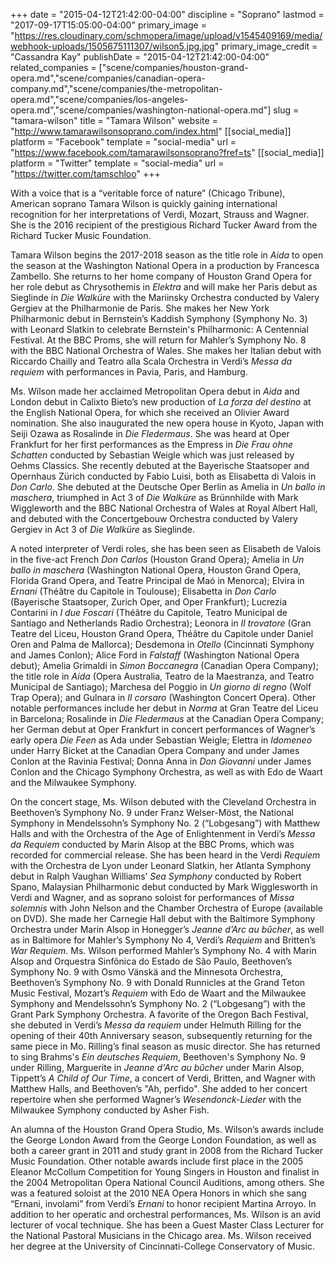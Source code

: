 +++
date = "2015-04-12T21:42:00-04:00"
discipline = "Soprano"
lastmod = "2017-09-17T15:05:00-04:00"
primary_image = "https://res.cloudinary.com/schmopera/image/upload/v1545409169/media/webhook-uploads/1505675111307/wilson5.jpg.jpg"
primary_image_credit = "Cassandra Kay"
publishDate = "2015-04-12T21:42:00-04:00"
related_companies = ["scene/companies/houston-grand-opera.md","scene/companies/canadian-opera-company.md","scene/companies/the-metropolitan-opera.md","scene/companies/los-angeles-opera.md","scene/companies/washington-national-opera.md"]
slug = "tamara-wilson"
title = "Tamara Wilson"
website = "http://www.tamarawilsonsoprano.com/index.html"
[[social_media]]
platform = "Facebook"
template = "social-media"
url = "https://www.facebook.com/tamarawilsonsoprano?fref=ts"
[[social_media]]
platform = "Twitter"
template = "social-media"
url = "https://twitter.com/tamschloo"
+++

With a voice that is a “veritable force of nature” (Chicago Tribune), American soprano Tamara Wilson is quickly gaining international recognition for her interpretations of Verdi, Mozart, Strauss and Wagner. She is the 2016 recipient of the prestigious Richard Tucker Award from the Richard Tucker Music Foundation.

Tamara Wilson begins the 2017-2018 season as the title role in *Aida* to open the season at the Washington National Opera in a production by Francesca Zambello. She returns to her home company of Houston Grand Opera for her role debut as Chrysothemis in *Elektra* and will make her Paris debut as Sieglinde in *Die Walküre* with the Mariinsky Orchestra conducted by Valery Gergiev at the Philharmonie de Paris. She makes her New York Philharmonic debut in Bernstein’s Kaddish Symphony (Symphony No. 3) with Leonard Slatkin to celebrate Bernstein's Philharmonic: A Centennial Festival. At the BBC Proms, she will return for Mahler’s Symphony No. 8 with the BBC National Orchestra of Wales. She makes her Italian debut with Riccardo Chailly and Teatro alla Scala Orchestra in Verdi’s *Messa da requiem* with performances in Pavia, Paris, and Hamburg. 

Ms. Wilson made her acclaimed Metropolitan Opera debut in *Aida* and London debut in Calixto Bieto’s new production of *La forza del destino* at the English National Opera, for which she received an Olivier Award nomination. She also inaugurated the new opera house in Kyoto, Japan with Seiji Ozawa as Rosalinde in *Die Fledermaus*. She was heard at Oper Frankfurt for her first performances as the Empress in *Die Frau ohne Schatten* conducted by Sebastian Weigle which was just released by Oehms Classics. She recently debuted at the Bayerische Staatsoper and Opernhaus Zürich conducted by Fabio Luisi, both as Elisabetta di Valois in *Don Carlo*. She debuted at the Deutsche Oper Berlin as Amelia in *Un ballo in maschera*, triumphed in Act 3 of *Die Walküre* as Brünnhilde with Mark Wiggleworth and the BBC National Orchestra of Wales at Royal Albert Hall, and debuted with the Concertgebouw Orchestra conducted by Valery Gergiev in Act 3 of *Die Walküre* as Sieglinde.

A noted interpreter of Verdi roles, she has been seen as Elisabeth de Valois in the five-act French *Don Carlos* (Houston Grand Opera); Amelia in *Un ballo in maschera* (Washington National Opera, Houston Grand Opera, Florida Grand Opera, and Teatre Principal de Maó in Menorca); Elvira in *Ernani* (Théâtre du Capitole in Toulouse); Elisabetta in *Don Carlo* (Bayerische Staatsoper, Zurich Oper, and Oper Frankfurt); Lucrezia Contarini in *I due Foscari* (Théâtre du Capitole, Teatro Municipal de Santiago and Netherlands Radio Orchestra); Leonora in *Il trovatore* (Gran Teatre del Liceu, Houston Grand Opera, Théâtre du Capitole under Daniel Oren and Palma de Mallorca); Desdemona in *Otello* (Cincinnati Symphony and James Conlon); Alice Ford in *Falstaff* (Washington National Opera debut); Amelia Grimaldi in *Simon Boccanegra* (Canadian Opera Company); the title role in *Aida* (Opera Australia, Teatro de la Maestranza, and Teatro Municipal de Santiago); Marchesa del Poggio in *Un giorno di regno* (Wolf Trap Opera); and Gulnara in *Il corsaro* (Washington Concert Opera). Other notable performances include her debut in *Norma* at Gran Teatre del Liceu in Barcelona; Rosalinde in *Die Fledermaus* at the Canadian Opera Company; her German debut at Oper Frankfurt in concert performances of Wagner’s early opera *Die Feen* as Ada under Sebastian Weigle; Elettra in *Idomeneo* under Harry Bicket at the Canadian Opera Company and under James Conlon at the Ravinia Festival; Donna Anna in *Don Giovanni* under James Conlon and the Chicago Symphony Orchestra, as well as with Edo de Waart and the Milwaukee Symphony.

On the concert stage, Ms. Wilson debuted with the Cleveland Orchestra in Beethoven’s Symphony No. 9 under Franz Welser-Möst, the National Symphony in Mendelssohn’s Symphony No. 2 (“Lobgesang”) with Matthew Halls and with the Orchestra of the Age of Enlightenment in Verdi’s *Messa da Requiem* conducted by Marin Alsop at the BBC Proms, which was recorded for commercial release. She has been heard in the Verdi *Requiem* with the Orchestra de Lyon under Leonard Slatkin, her Atlanta Symphony debut in Ralph Vaughan Williams’ *Sea Symphony* conducted by Robert Spano, Malaysian Philharmonic debut conducted by Mark Wigglesworth in Verdi and Wagner, and as soprano soloist for performances of *Missa solemnis* with John Nelson and the Chamber Orchestra of Europe (available on DVD). She made her Carnegie Hall debut with the Baltimore Symphony Orchestra under Marin Alsop in Honegger’s *Jeanne d’Arc au bûcher*, as well as in Baltimore for Mahler’s Symphony No 4, Verdi’s *Requiem* and Britten’s *War Requiem*. Ms. Wilson performed Mahler’s Symphony No. 4 with Marin Alsop and Orquestra Sinfônica do Estado de São Paulo, Beethoven’s Symphony No. 9 with Osmo Vänskä and the Minnesota Orchestra, Beethoven’s Symphony No. 9 with Donald Runnicles at the Grand Teton Music Festival, Mozart’s *Requiem* with Edo de Waart and the Milwaukee Symphony and Mendelssohn’s Symphony No. 2 (“Lobgesang”) with the Grant Park Symphony Orchestra. A favorite of the Oregon Bach Festival, she debuted in Verdi’s *Messa da requiem* under Helmuth Rilling for the opening of their 40th Anniversary season, subsequently returning for the same piece in Mo. Rilling’s final season as music director. She has returned to sing Brahms's *Ein deutsches Requiem*, Beethoven's Symphony No. 9 under Rilling, Marguerite in *Jeanne d'Arc au bûcher* under Marin Alsop, Tippett’s *A Child of Our Time*, a concert of Verdi, Britten, and Wagner with Matthew Halls, and Beethoven’s "Ah, perfido". She added to her concert repertoire when she performed Wagner’s *Wesendonck-Lieder* with the Milwaukee Symphony conducted by Asher Fish.

An alumna of the Houston Grand Opera Studio, Ms. Wilson’s awards include the George London Award from the George London Foundation, as well as both a career grant in 2011 and study grant in 2008 from the Richard Tucker Music Foundation. Other notable awards include first place in the 2005 Eleanor McCollum Competition for Young Singers in Houston and finalist in the 2004 Metropolitan Opera National Council Auditions, among others. She was a featured soloist at the 2010 NEA Opera Honors in which she sang “Ernani, involami” from Verdi’s *Ernani* to honor recipient Martina Arroyo. In addition to her operatic and orchestral performances, Ms. Wilson is an avid lecturer of vocal technique. She has been a Guest Master Class Lecturer for the National Pastoral Musicians in the Chicago area. Ms. Wilson received her degree at the University of Cincinnati-College Conservatory of Music.
